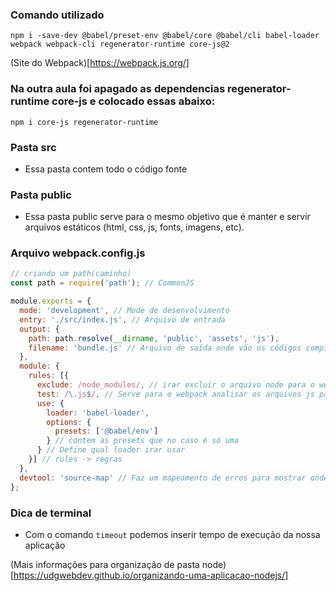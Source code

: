 ### Comando utilizado
```npm
npm i -save-dev @babel/preset-env @babel/core @babel/cli babel-loader webpack webpack-cli regenerator-runtime core-js@2
```
(Site do Webpack)[https://webpack.js.org/]

### Na outra aula foi apagado as dependencias regenerator-runtime core-js e colocado essas abaixo:
```npm
npm i core-js regenerator-runtime
```

### Pasta src
* Essa pasta contem todo o código fonte

### Pasta public
* Essa pasta public serve para o mesmo objetivo que é manter e servir arquivos estáticos (html, css, js, fonts, imagens, etc).

### Arquivo webpack.config.js
```js
// criando um path(caminho)
const path = require('path'); // CommonJS

module.exports = {
  mode: 'development', // Mode de desenvolvimento
  entry: './src/index.js', // Arquivo de entrada
  output: {
    path: path.resolve(__dirname, 'public', 'assets', 'js'),
    filename: 'bundle.js' // Arquivo de saída onde vão os códigos compilados
  },
  module: {
    rules: [{
      exclude: /node_modules/, // irar excluir o arquivo node para o webpack não ficar analisando a pasta do node
      test: /\.js$/, // Serve para o webpack analisar os arquivos js para transforma na quele bundle 
      use: {
        loader: 'babel-loader',
        options: {
          presets: ['@babel/env']
        } // contem as presets que no caso é só uma
      } // Define qual loader irar usar
    }] // rules -> regras
  },
  devtool: 'source-map' // Faz um mapeamento de erros para mostrar onde estão os arquivos de erros
};
```

### Dica de terminal
* Com o comando `timeout` podemos inserir tempo de execução da nossa aplicação

(Mais informações para organização de pasta node)[https://udgwebdev.github.io/organizando-uma-aplicacao-nodejs/]
